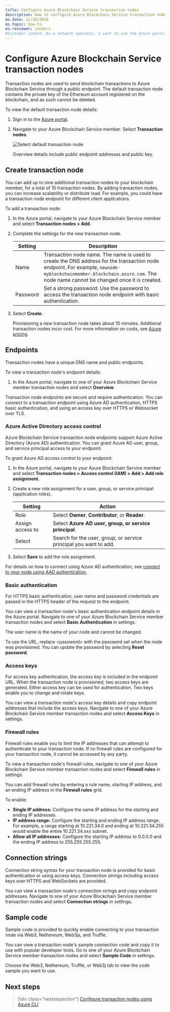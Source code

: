 ```yaml
---
title: Configure Azure Blockchain Service transaction nodes
description: How to configure Azure Blockchain Service transaction nodes
ms.date: 11/20/2019
ms.topic: how-to
ms.reviewer: janders
#Customer intent: As a network operator, I want to use the Azure portal to create and configure transaction nodes.
---
```


# Configure Azure Blockchain Service transaction nodes

Transaction nodes are used to send blockchain transactions to Azure Blockchain Service through a public endpoint. The default transaction node contains the private key of the Ethereum account registered on the blockchain, and as such cannot be deleted.

To view the default transaction node details:

1. Sign in to the [Azure portal](https://portal.azure.com).
1. Navigate to your Azure Blockchain Service member. Select **Transaction nodes**.

    ![Select default transaction node](./media/configure-transaction-nodes/nodes.png)

    Overview details include public endpoint addresses and public key.

## Create transaction node

You can add up to nine additional transaction nodes to your blockchain member, for a total of 10 transaction nodes. By adding transaction nodes, you can increase scalability or distribute load. For example, you could have a transaction node endpoint for different client applications.

To add a transaction node:

1. In the Azure portal, navigate to your Azure Blockchain Service member and select **Transaction nodes > Add**.
1. Complete the settings for the new transaction node.

    | Setting | Description |
    |---------|-------------|
    | Name | Transaction node name. The name is used to create the DNS address for the transaction node endpoint. For example, `newnode-myblockchainmember.blockchain.azure.com`. The node name cannot be changed once it is created. |
    | Password | Set a strong password. Use the password to access the transaction node endpoint with basic authentication.

1. Select **Create**.

    Provisioning a new transaction node takes about 10 minutes. Additional transaction nodes incur cost. For more information on costs, see [Azure pricing](https://aka.ms/ABSPricing).

## Endpoints

Transaction nodes have a unique DNS name and public endpoints.

To view a transaction node's endpoint details:

1. In the Azure portal, navigate to one of your Azure Blockchain Service member transaction nodes and select **Overview**.


Transaction node endpoints are secure and require authentication. You can connect to a transaction endpoint using Azure AD authentication, HTTPS basic authentication, and using an access key over HTTPS or Websocket over TLS.

### Azure Active Directory access control

Azure Blockchain Service transaction node endpoints support Azure Active Directory (Azure AD) authentication. You can grant Azure AD user, group, and service principal access to your endpoint.

To grant Azure AD access control to your endpoint:

1. In the Azure portal, navigate to your Azure Blockchain Service member and select **Transaction nodes > Access control (IAM) > Add > Add role assignment**.
1. Create a new role assignment for a user, group, or service principal (application roles).

    | Setting | Action |
    |---------|-------------|
    | Role | Select **Owner**, **Contributor**, or **Reader**.
    | Assign access to | Select **Azure AD user, group, or service principal**.
    | Select | Search for the user, group, or service principal you want to add.

1. Select **Save** to add the role assignment.


For details on how to connect using Azure AD authentication, see [connect to your node using AAD authentication](configure-aad.md).

### Basic authentication

For HTTPS basic authentication, user name and password credentials are passed in the HTTPS header of the request to the endpoint.

You can view a transaction node's basic authentication endpoint details in the Azure portal. Navigate to one of your Azure Blockchain Service member transaction nodes and select **Basic Authentication** in settings.


The user name is the name of your node and cannot be changed.

To use the URL, replace \<password\> with the password set when the node was provisioned. You can update the password by selecting **Reset password**.

### Access keys

For access key authentication, the access key is included in the endpoint URL. When the transaction node is provisioned, two access keys are generated. Either access key can be used for authentication. Two keys enable you to change and rotate keys.

You can view a transaction node's access key details and copy endpoint addresses that include the access keys. Navigate to one of your Azure Blockchain Service member transaction nodes and select **Access Keys** in settings.

### Firewall rules

Firewall rules enable you to limit the IP addresses that can attempt to authenticate to your transaction node.  If no firewall rules are configured for your transaction node, it cannot be accessed by any party.  

To view a transaction node's firewall rules, navigate to one of your Azure Blockchain Service member transaction nodes and select **Firewall rules** in settings.

You can add firewall rules by entering a rule name, starting IP address, and an ending IP address in the **Firewall rules** grid.


To enable:

* **Single IP address:** Configure the same IP address for the starting and ending IP addresses.
* **IP address range:** Configure the starting and ending IP address range. For example, a range starting at 10.221.34.0 and ending at 10.221.34.255 would enable the entire 10.221.34.xxx subnet.
* **Allow all IP addresses:** Configure the starting IP address to 0.0.0.0 and the ending IP address to 255.255.255.255.

## Connection strings

Connection string syntax for your transaction node is provided for basic authentication or using access keys. Connection strings including access keys over HTTPS and WebSockets are provided.

You can view a transaction node's connection strings and copy endpoint addresses. Navigate to one of your Azure Blockchain Service member transaction nodes and select **Connection strings** in settings.


## Sample code

Sample code is provided to quickly enable connecting to your transaction node via Web3, Nethereum, Web3js, and Truffle.

You can view a transaction node's sample connection code and copy it to use with popular developer tools. Go to one of your Azure Blockchain Service member transaction nodes and select **Sample Code** in settings.

Choose the Web3, Nethereum, Truffle, or Web3j tab to view the code sample you want to use.


## Next steps

> [!div class="nextstepaction"]
> [Configure transaction nodes using Azure CLI](manage-cli.md)
